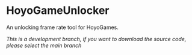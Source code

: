 # HoyoGameUnlocker
An unlocking frame rate tool for HoyoGames.

*This is a development branch, if you want to download the source code, please select the main branch*